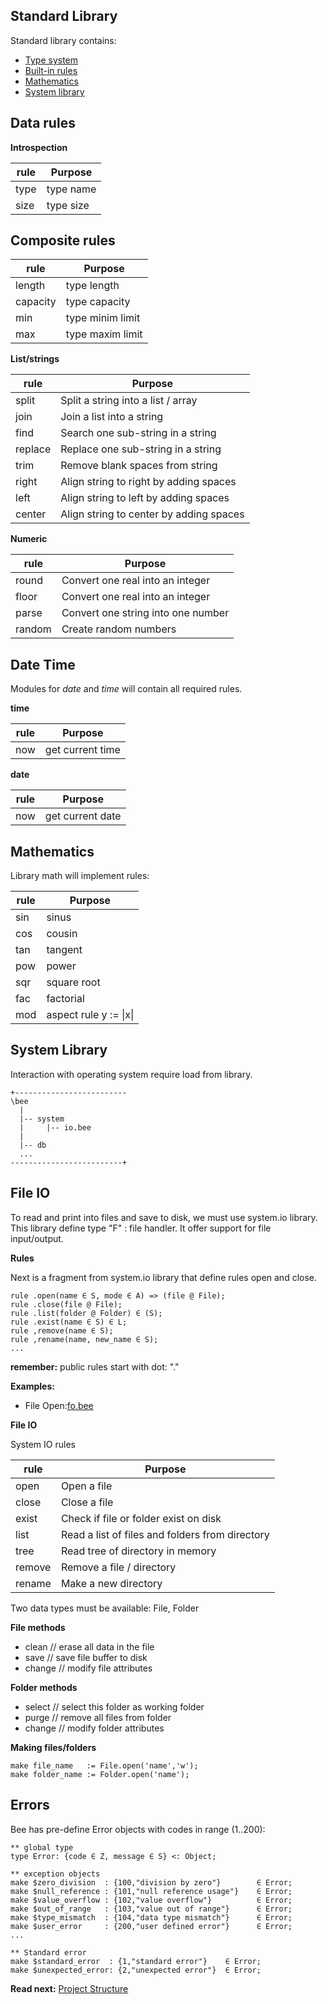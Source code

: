 ## Standard Library

Standard library contains:

* [Type system](#type-system)
* [Built-in rules](#built-in-rules)
* [Mathematics](#mathematics)
* [System library](#system-library)

## Data rules
 
**Introspection**

| rule     | Purpose
|----------|------------------------------------------ 
| type     | type name
| size     | type size 

## Composite rules

| rule     | Purpose
|----------|------------------------------------------ 
| length   | type length 
| capacity | type capacity
| min      | type minim limit
| max      | type maxim limit
 
**List/strings**

| rule     | Purpose
|----------|------------------------------------------ 
| split    | Split a string into a list / array
| join     | Join a list into a string 
| find     | Search one sub-string in a string
| replace  | Replace one sub-string in a string
| trim     | Remove blank spaces from string
| right    | Align string to right by adding spaces
| left     | Align string to left by adding spaces
| center   | Align string to center by adding spaces
 
**Numeric**
 
| rule     | Purpose
|----------|------------------------------------------ 
| round    | Convert one real into an integer
| floor    | Convert one real into an integer
| parse    | Convert one string into one number
| random   | Create random numbers
 

## Date Time

Modules for _date_ and _time_ will contain all required rules.

**time**

| rule     | Purpose
|----------|------------------------------------------ 
| now      | get current time


**date**

| rule     | Purpose
|----------|------------------------------------------ 
| now      | get current date

## Mathematics

Library math will implement rules:

| rule     | Purpose
|----------|------------------------------------------ 
| sin      | sinus 
| cos      | cousin
| tan      | tangent
| pow      | power
| sqr      | square root
| fac      | factorial
| mod      | aspect rule y := \|x\|  

## System Library

Interaction with operating system require load from library.

```
+-------------------------
\bee 
  |
  |-- system
  |     |-- io.bee
  |
  |-- db
  ...
-------------------------+  
```

## File IO

To read and print into files and save to disk, we must use system.io library. This library define type "F" : file handler. It offer support for file input/output.

**Rules**

Next is a fragment from system.io library that define rules open and close.

```
rule .open(name ∈ S, mode ∈ A) => (file @ File);
rule .close(file @ File);
rule .list(folder @ Folder) ∈ (S);
rule .exist(name ∈ S) ∈ L;
rule ,remove(name ∈ S); 
rule ,rename(name, new_name ∈ S); 
...

```
**remember:** public rules start with dot: "."

**Examples:**

* File Open:[fo.bee](./demo/fo.bee)

**File IO**

System IO rules

| rule    | Purpose
|---------|------------------------------------------ 
| open    | Open a file
| close   | Close a file
| exist   | Check if file or folder exist on disk
| list    | Read a list of files and folders from directory
| tree    | Read tree of directory in memory
| remove  | Remove a file / directory
| rename  | Make a new directory


Two data types must be available: File, Folder

**File methods**

* clean  // erase all data in the file
* save   // save file buffer to disk 
* change // modify file attributes

**Folder methods**

* select // select this folder as working folder
* purge  // remove all files from folder
* change // modify folder attributes

**Making files/folders**

```
make file_name   := File.open('name','w');
make folder_name := Folder.open('name');
```

## Errors
Bee has pre-define Error objects with codes in range (1..200):

```** global type
type Error: {code ∈ Z, message ∈ S} <: Object;
```

```
** exception objects
make $zero_division  : {100,"division by zero"}        ∈ Error;
make $null_reference : {101,"null reference usage"}    ∈ Error;
make $value_overflow : {102,"value overflow"}          ∈ Error;
make $out_of_range   : {103,"value out of range"}      ∈ Error;
make $type_mismatch  : {104,"data type mismatch"}      ∈ Error;
make $user_error     : {200,"user defined error"}      ∈ Error;
...

** Standard error
make $standard_error  : {1,"standard error"}    ∈ Error;
make $unexpected_error: {2,"unexpected error"}  ∈ Error;
```

**Read next:** [Project Structure](structure.md)
